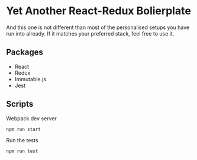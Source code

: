 # Yet Another React-Redux Bolierplate

And this one is not different than most of the personalised setups you have run into already. If it matches your preferred stack, feel free to use it.

## Packages

* React
* Redux
* Immutable.js
* Jest

## Scripts

Webpack dev server

```
npm run start
```

Run the tests

```
npm run test
```